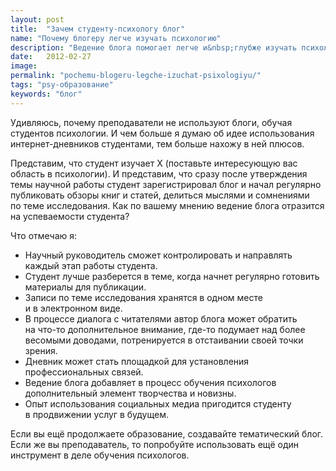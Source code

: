 ```yaml
---
layout: post
title:  "Зачем студенту-психологу блог"
name: "Почему блогеру легче изучать психологию"
description: "Ведение блога помогает легче и&nbsp;глубже изучать психологию. Всем студентам&nbsp;— будущим психологам&nbsp;— и&nbsp;их&nbsp;преподавателям на&nbsp;заметку."
date:   2012-02-27			 
image:
permalink: "pochemu-blogeru-legche-izuchat-psixologiyu/"
tags: "psy-образование"
keywords: "блог"
---
```


<p>Удивляюсь, почему преподаватели не&nbsp;используют блоги, обучая студентов психологии. И&nbsp;чем больше я&nbsp;думаю об&nbsp;идее использования интернет-дневников студентами, тем больше нахожу в&nbsp;ней плюсов.</p>
<p>Представим, что студент изучает&nbsp;Х (поставьте интересующую вас область в&nbsp;психологии). И&nbsp;представим, что сразу после утверждения темы научной работы студент зарегистрировал блог и&nbsp;начал регулярно публиковать обзоры книг и&nbsp;статей, делиться мыслями и&nbsp;сомнениями по&nbsp;теме исследования. Как по&nbsp;вашему мнению ведение блога отразится на&nbsp;успеваемости студента?</p>
<p>Что отмечаю&nbsp;я:</p>
<ul>
	<li>Научный руководитель сможет контролировать и&nbsp;направлять каждый этап работы студента.</li>
	<li>Студент лучше разберется в&nbsp;теме, когда начнет регулярно готовить материалы для публикации.</li>
	<li>Записи по&nbsp;теме исследования хранятся в&nbsp;одном месте и&nbsp;в&nbsp;электронном виде.</li>
	<li>В&nbsp;процессе диалога с&nbsp;читателями автор блога может обратить на&nbsp;что-то дополнительное внимание, где-то подумает над более весомыми доводами, потренируется в&nbsp;отстаивании своей точки зрения.</li>
	<li>Дневник может стать площадкой для установления профессиональных связей.</li>
	<li>Ведение блога добавляет в&nbsp;процесс обучения психологов дополнительный элемент творчества и&nbsp;новизны.</li>
	<li>Опыт использования социальных медиа пригодится студенту в&nbsp;продвижении услуг в&nbsp;будущем.</li>
 </ul>
<p>Если вы&nbsp;ещё продолжаете образование, создавайте тематический блог. Если&nbsp;же вы&nbsp;преподаватель, то&nbsp;попробуйте использовать ещё один инструмент в&nbsp;деле обучения психологов.</p>
